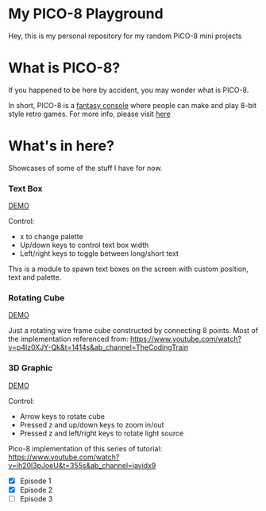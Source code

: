 # My PICO-8 Playground

Hey, this is my personal repository for my random PICO-8 mini projects

# What is PICO-8?

If you happened to be here by accident, you may wonder what is PICO-8.

In short, PICO-8 is a [fantasy console](https://en.wikipedia.org/wiki/Fantasy_video_game_console) where people can make and play
8-bit style retro games. For more info, please visit [here](https://www.lexaloffle.com/pico-8.php)

# What's in here? 

Showcases of some of the stuff I have for now.

### Text Box

[DEMO](https://wiiasd.github.io/pico8playground/text_box/build/html/text_box.html)

Control:
- x to change palette
- Up/down keys to control text box width
- Left/right keys to toggle between long/short text

This is a module to spawn text boxes on the screen with custom position, text and palette.

### Rotating Cube

[DEMO](https://wiiasd.github.io/pico8playground/rotating_cube/build/html/rotating_cube.html)

Just a rotating wire frame cube constructed by connecting 8 points. Most of the implementation referenced from: https://www.youtube.com/watch?v=p4Iz0XJY-Qk&t=1414s&ab_channel=TheCodingTrain

### 3D Graphic
[DEMO](https://wiiasd.github.io/pico8playground/3d/build/html/3d.html)

Control:
- Arrow keys to rotate cube
- Pressed z and up/down keys to zoom in/out
- Pressed z and left/right keys to rotate light source

Pico-8 implementation of this series of tutorial: https://www.youtube.com/watch?v=ih20l3pJoeU&t=355s&ab_channel=javidx9

- [x] Episode 1
- [x] Episode 2
- [ ] Episode 3
